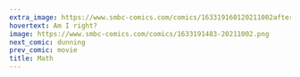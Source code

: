 ```yaml
---
extra_image: https://www.smbc-comics.com/comics/163319160120211002after.png
hovertext: Am I right?
image: https://www.smbc-comics.com/comics/1633191483-20211002.png
next_comic: dunning
prev_comic: movie
title: Math
---
```



